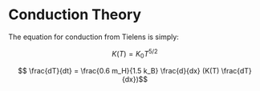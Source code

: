 <!-- 
.. title: Thermal Conduction in gasoline
.. slug: conduction
.. date: 2013/05/09 13:13:05
.. tags: research, mathjax
.. link: 
.. description: Adding thermal conductivity to gasoline
-->

Conduction Theory
=====================
The equation for conduction from Tielens is simply:

$$ K(T) = K_0 T^{5/2}$$

$$ \frac{dT}{dt} = \frac{0.6 m_H}{1.5 k_B} \frac{d}{dx} (K(T) \frac{dT}{dx})$$
